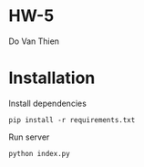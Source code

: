 # HW-5
Do Van Thien
# Installation
Install dependencies
```
pip install -r requirements.txt
```
Run server
```
python index.py
```